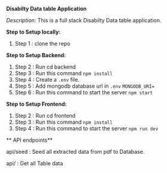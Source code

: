 **Disabilty Data table Application**

*Description:* This is a full stack Disabilty Data table application.

**Step to Setup locally:**


1. Step 1 : clone the repo
    
**Step to Setup Backend:**
1. Step 2 : Run cd backend
1. Step 3 : Run this command ```npm install```
1. Step 4 : Create a ```.env``` file.
1. Step 5 : Add mongodb database url in  ```.env``` ```MONGODB_URI=```
1. Step 6 : Run this command to start the server ```npm start```

**Step to Setup Frontend:**
1. Step 2 : Run cd frontend
1. Step 3 : Run this command ```npm install```
1. Step 4 : Run this command to start the server ```npm run dev```


 


** API endpoints**

api/seed : Seed  all extracted data from pdf to Database.

api/ : Get all Table data




